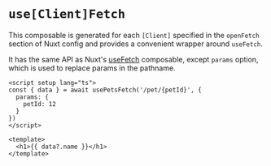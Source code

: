 # `use[Client]Fetch`

This composable is generated for each `[Client]` specified in the `openFetch` section of Nuxt config and provides a convenient wrapper around `useFetch`. 

It has the same API as Nuxt's [useFetch](https://nuxt.com/docs/api/composables/use-fetch) composable, except `params` option, which is used to replace params in the pathname.

```vue
<script setup lang="ts">
const { data } = await usePetsFetch('/pet/{petId}', {
  params: {
    petId: 12
  }
})
</script>

<template>
  <h1>{{ data?.name }}</h1>
</template>
```

